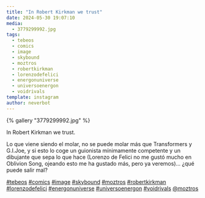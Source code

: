 ```yaml
---
title: "In Robert Kirkman we trust"
date: 2024-05-30 19:07:10
media: 
  - 3779299992.jpg
tags: 
  - tebeos
  - comics
  - image
  - skybound
  - moztros
  - robertkirkman
  - lorenzodefelici
  - energonuniverse
  - universoenergon
  - voidrivals
template: instagram
author: neverbot
---
```


{% gallery "3779299992.jpg" %}

In Robert Kirkman we trust.

Lo que viene siendo el molar, no se puede molar más que Transformers y G.I.Joe, y si esto lo coge un guionista mínimamente competente y un dibujante que sepa lo que hace (Lorenzo de Felici no me gustó mucho en Oblivion Song, ojeando esto me ha gustado más, pero ya veremos)... ¿qué puede salir mal?

[#tebeos](/etiquetas/tebeos) [#comics](/etiquetas/comics) [#image](/etiquetas/image) [#skybound](/etiquetas/skybound) [#moztros](/etiquetas/moztros) [#robertkirkman](/etiquetas/robertkirkman) [#lorenzodefelici](/etiquetas/lorenzodefelici) [#energonuniverse](/etiquetas/energonuniverse) [#universoenergon](/etiquetas/universoenergon) [#voidrivals](/etiquetas/voidrivals) [@moztros](https://instagram.com/moztros)
